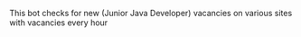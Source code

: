 This bot checks for new (Junior Java Developer) vacancies on various sites with vacancies every hour
